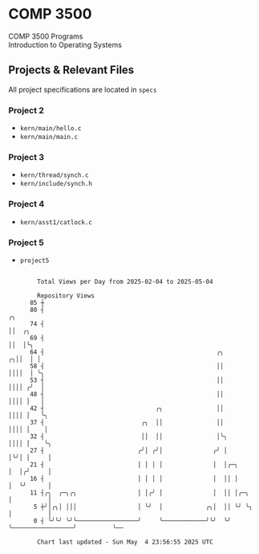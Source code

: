 # COMP 3500
COMP 3500 Programs  
Introduction to Operating Systems  
## Projects & Relevant Files
All project specifications are located in `specs`
### Project 2
- `kern/main/hello.c`
- `kern/main/main.c`
### Project 3
- `kern/thread/synch.c`
- `kern/include/synch.h`
### Project 4
- `kern/asst1/catlock.c`
### Project 5
- `project5`

```

        Total Views per Day from 2025-02-04 to 2025-05-04

        Repository Views
      85 ┼
      80 ┤                                                                             ╭╮
      74 ┤                                                                             ││  ╭╮
      69 ┤                                                                             ││  │╰╮
      64 ┤                                                ╭╮                         ╭╮││  │ │
      58 ┤                                                ││                         ││││  │ ╰╮
      53 ┤                                                ││                         ││││ ╭╯  │
      48 ┤                                                ││                         ││││ │   │
      42 ┤                               ╭╮               ││                         ││││ │   ╰╮
      37 ┤                           ╭╮  ││               ││                         ││││ │    │
      32 ┤                           ││  ││               │╰╮                        ││││ │    ╰╮
      27 ┤                          ╭╯│ ╭╯│              ╭╯ │                        │╰╯│ │     │
      21 ┤                          │ │ │ │              │  │╭─╮                     │  │╭╯     │
      16 ┤                          │ │ │ │              │  ││ │                     │  ╰╯      │
      11 ┤╭╮  ╭─╮╭╮                 │ │╭╯ │              │  ││ │╭─╮                  │          │
       5 ┼╯│╭╮│ │││                 │ ╰╯  │            ╭╮│  ││ ╰╯ ╰╮                 │          │
       0 ┤ ╰╯╰╯ ╰╯╰─────────────────╯     ╰────────────╯╰╯  ╰╯     ╰─────────────────╯          ╰──

        Chart last updated - Sun May  4 23:56:55 2025 UTC
        
```
